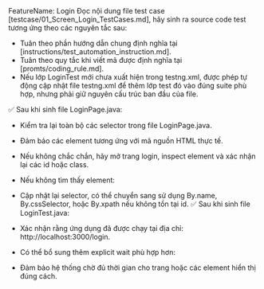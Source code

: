 <Context>
FeatureName: Login
</Context>

<Instructions>
Đọc nội dung file test case [testcase/01_Screen_Login_TestCases.md], hãy sinh ra source code test tương ứng theo các nguyên tắc sau:

- Tuân theo phần hướng dẫn chung định nghĩa tại [instructions/test_automation_instruction.md].
- Tuân theo quy tắc khi viết mã được định nghĩa tại [promts/coding_rule.md].
- Nếu lớp LoginTest mới chưa xuất hiện trong testng.xml, được phép tự động cập nhật file testng.xml để thêm lớp test đó vào đúng suite phù hợp, nhưng phải giữ nguyên cấu trúc ban đầu của file.
</Instructions>

<Constraints>
✅ Sau khi sinh file LoginPage.java:

- Kiểm tra lại toàn bộ các selector trong file LoginPage.java.
- Đảm bảo các element tương ứng với mã nguồn HTML thực tế.
- Nếu không chắc chắn, hãy mở trang login, inspect element và xác nhận lại các id hoặc class.
- Nếu không tìm thấy element:
- Cập nhật lại selector, có thể chuyển sang sử dụng By.name, By.cssSelector, hoặc By.xpath nếu không tồn tại id.
✅ Sau khi sinh file LoginTest.java:

- Xác nhận rằng ứng dụng đã được chạy tại địa chỉ: http://localhost:3000/login.
- Có thể bổ sung thêm explicit wait phù hợp hơn:
- Đảm bảo hệ thống chờ đủ thời gian cho trang hoặc các element hiển thị đúng cách.

</Constraints>